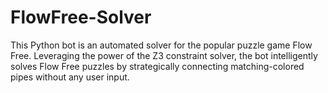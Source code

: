 # FlowFree-Solver
This Python bot is an automated solver for the popular puzzle game Flow Free. Leveraging the power of the Z3 constraint solver, the bot intelligently solves Flow Free puzzles by strategically connecting matching-colored pipes without any user input.
